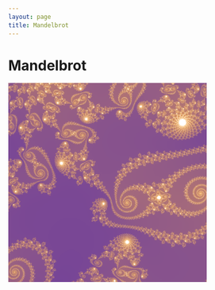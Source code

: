 ```yaml
---
layout: page
title: Mandelbrot
---
```

# Mandelbrot

<img src="./mandelbrot/coolspiral.png" width=400>
